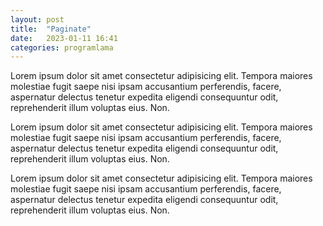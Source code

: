 ```yaml
---
layout: post
title:  "Paginate"
date:   2023-01-11 16:41
categories: programlama
---
```


Lorem ipsum dolor sit amet consectetur adipisicing elit. Tempora maiores molestiae fugit saepe nisi ipsam accusantium perferendis, facere, aspernatur delectus tenetur expedita eligendi consequuntur odit, reprehenderit illum voluptas eius. Non.

Lorem ipsum dolor sit amet consectetur adipisicing elit. Tempora maiores molestiae fugit saepe nisi ipsam accusantium perferendis, facere, aspernatur delectus tenetur expedita eligendi consequuntur odit, reprehenderit illum voluptas eius. Non.

Lorem ipsum dolor sit amet consectetur adipisicing elit. Tempora maiores molestiae fugit saepe nisi ipsam accusantium perferendis, facere, aspernatur delectus tenetur expedita eligendi consequuntur odit, reprehenderit illum voluptas eius. Non.